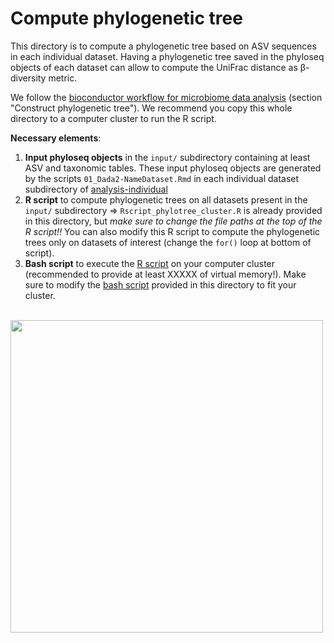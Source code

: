 # Compute phylogenetic tree

This directory is to compute a phylogenetic tree based on ASV sequences in each individual dataset. Having a phylogenetic tree saved in the phyloseq objects of each dataset can allow to compute the UniFrac distance as &beta;-diversity metric.

We follow the [bioconductor workflow for microbiome data analysis](https://f1000research.com/articles/5-1492) (section "Construct phylogenetic tree"). We recommend you copy this whole directory to a computer cluster to run the R script. 


**Necessary elements**:
1. **Input phyloseq objects** in the `input/` subdirectory containing at least ASV and taxonomic tables. These input phyloseq objects are generated by the scripts `01_Dada2-NameDataset.Rmd` in each individual dataset subdirectory of [analysis-individual](../../../../../scripts/analysis-individual/)
3. **R script** to compute phylogenetic trees on all datasets present in the `input/` subdirectory => `Rscript_phylotree_cluster.R` is already provided in this directory, but _make sure to change the file paths at the top of the R script!!_ You can also modify this R script to compute the phylogenetic trees only on datasets of interest (change the `for()` loop at bottom of script).
4. **Bash script** to execute the [R script](./Rscript_phylotree_cluster.R) on your computer cluster (recommended to provide at least XXXXX of virtual memory!). Make sure to modify the [bash script](./bash_phylotree_cluster.sh) provided in this directory to fit your cluster.

<br/>

<img src="https://matthewkling.github.io/img/images/tree_metrics.gif" height="500"/>